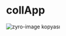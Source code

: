 # collApp

![zyro-image kopyası](https://user-images.githubusercontent.com/91742636/148355569-5085358a-8506-4b18-94d2-38da3bccf917.png)

